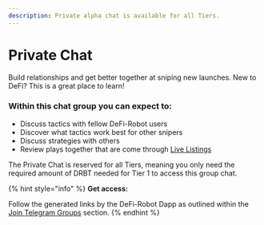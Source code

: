 ```yaml
---
description: Private alpha chat is available for all Tiers.
---
```


# Private Chat

Build relationships and get better together at sniping new launches. New to DeFi? This is a great place to learn!

### Within this chat group you can expect to:

* Discuss tactics with fellow DeFi-Robot users&#x20;
* Discover what tactics work best for other snipers
* Discuss strategies with others
* Review plays together that are come through [Live Listings](../contract-deployment-listing-channels/)

The Private Chat is reserved for all Tiers, meaning you only need the required amount of DRBT needed for Tier 1 to access this group chat.

{% hint style="info" %}
**Get access:**

Follow the generated links by the DeFi-Robot Dapp as outlined within the [Join Telegram Groups](broken-reference) section.
{% endhint %}
